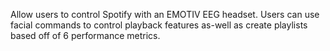 Allow users to control Spotify with an EMOTIV EEG headset. Users can use facial commands to control playback features as-well as create playlists based off of 6 performance metrics.
